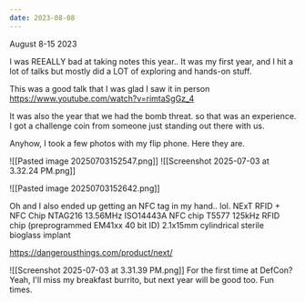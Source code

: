 ```yaml
---
date: 2023-08-08
---
```



August 8-15 2023


I was REEALLY bad at taking notes this year.. It was my first year, and I hit a lot of talks but mostly did a LOT of exploring and hands-on stuff.

This was a good talk that I was glad I saw it in person
https://www.youtube.com/watch?v=rimtaSgGz_4

It was also the year that we had the bomb threat. so that was an experience. I got a challenge coin from someone just standing out there with us. 


Anyhow, I took a few photos with my flip phone. Here they are.

![[Pasted image 20250703152547.png]]
![[Screenshot 2025-07-03 at 3.32.24 PM.png]]

![[Pasted image 20250703152642.png]]

Oh and I also ended up getting an NFC tag in my hand.. lol. 
NExT RFID + NFC Chip
NTAG216 13.56MHz ISO14443A NFC chip
T5577 125kHz RFID chip (preprogrammed EM41xx 40 bit ID)
2.1x15mm cylindrical sterile bioglass implant

https://dangerousthings.com/product/next/

![[Screenshot 2025-07-03 at 3.31.39 PM.png]]
For the first time at DefCon?  Yeah, I'll miss my breakfast burrito, but next year will be good too. Fun times.
